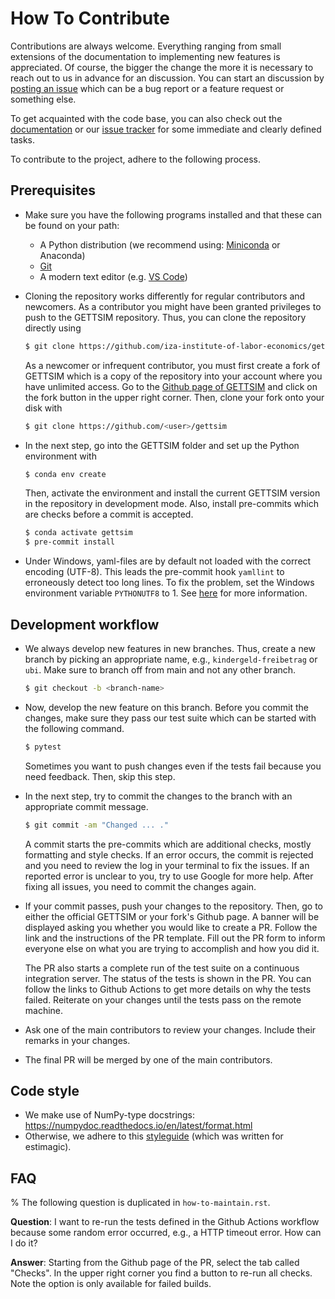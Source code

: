 # How To Contribute

Contributions are always welcome. Everything ranging from small extensions of the
documentation to implementing new features is appreciated. Of course, the bigger the
change the more it is necessary to reach out to us in advance for an discussion. You can
start an discussion by
[posting an issue](https://github.com/iza-institute-of-labor-economics/gettsim/issues/new/choose)
which can be a bug report or a feature request or something else.

To get acquainted with the code base, you can also check out the
[documentation](https://gettsim.readthedocs.io/en/latest/) or our
[issue tracker](https://github.com/iza-institute-of-labor-economics/gettsim/issues) for
some immediate and clearly defined tasks.

To contribute to the project, adhere to the following process.

## Prerequisites

- Make sure you have the following programs installed and that these can be found on
  your path:

  - A Python distribution (we recommend using:
    [Miniconda](https://docs.conda.io/en/latest/miniconda.html) or Anaconda)
  - [Git](https://git-scm.com/downloads)
  - A modern text editor (e.g. [VS Code](https://code.visualstudio.com/))

- Cloning the repository works differently for regular contributors and newcomers. As a
  contributor you might have been granted privileges to push to the GETTSIM repository.
  Thus, you can clone the repository directly using

  ```bash
  $ git clone https://github.com/iza-institute-of-labor-economics/gettsim
  ```

  As a newcomer or infrequent contributor, you must first create a fork of GETTSIM which
  is a copy of the repository into your account where you have unlimited access. Go to
  the
  [Github page of GETTSIM](https://github.com/iza-institute-of-labor-economics/gettsim)
  and click on the fork button in the upper right corner. Then, clone your fork onto
  your disk with

  ```bash
  $ git clone https://github.com/<user>/gettsim
  ```

- In the next step, go into the GETTSIM folder and set up the Python environment with

  ```bash
  $ conda env create
  ```

  Then, activate the environment and install the current GETTSIM version in the
  repository in development mode. Also, install pre-commits which are checks before a
  commit is accepted.

  ```bash
  $ conda activate gettsim
  $ pre-commit install
  ```

- Under Windows, yaml-files are by default not loaded with the correct encoding (UTF-8).
  This leads the pre-commit hook `yamllint` to erroneously detect too long lines. To fix
  the problem, set the Windows environment variable `PYTHONUTF8` to 1. See
  [here](https://dev.to/methane/python-use-utf-8-mode-on-windows-212i) for more
  information.

## Development workflow

- We always develop new features in new branches. Thus, create a new branch by picking
  an appropriate name, e.g., `kindergeld-freibetrag` or `ubi`. Make sure to branch off
  from main and not any other branch.

  ```bash
  $ git checkout -b <branch-name>
  ```

- Now, develop the new feature on this branch. Before you commit the changes, make sure
  they pass our test suite which can be started with the following command.

  ```bash
  $ pytest
  ```

  Sometimes you want to push changes even if the tests fail because you need feedback.
  Then, skip this step.

- In the next step, try to commit the changes to the branch with an appropriate commit
  message.

  ```bash
  $ git commit -am "Changed ... ."
  ```

  A commit starts the pre-commits which are additional checks, mostly formatting and
  style checks. If an error occurs, the commit is rejected and you need to review the
  log in your terminal to fix the issues. If an reported error is unclear to you, try to
  use Google for more help. After fixing all issues, you need to commit the changes
  again.

- If your commit passes, push your changes to the repository. Then, go to either the
  official GETTSIM or your fork's Github page. A banner will be displayed asking you
  whether you would like to create a PR. Follow the link and the instructions of the PR
  template. Fill out the PR form to inform everyone else on what you are trying to
  accomplish and how you did it.

  The PR also starts a complete run of the test suite on a continuous integration
  server. The status of the tests is shown in the PR. You can follow the links to Github
  Actions to get more details on why the tests failed. Reiterate on your changes until
  the tests pass on the remote machine.

- Ask one of the main contributors to review your changes. Include their remarks in your
  changes.

- The final PR will be merged by one of the main contributors.

## Code style

- We make use of NumPy-type docstrings:
  <https://numpydoc.readthedocs.io/en/latest/format.html>
- Otherwise, we adhere to this
  [styleguide](https://estimagic.readthedocs.io/en/latest/contributing/styleguide.html)
  (which was written for estimagic).

## FAQ

% The following question is duplicated in `how-to-maintain.rst`.

**Question**: I want to re-run the tests defined in the Github Actions workflow because
some random error occurred, e.g., a HTTP timeout error. How can I do it?

**Answer**: Starting from the Github page of the PR, select the tab called "Checks". In
the upper right corner you find a button to re-run all checks. Note the option is only
available for failed builds.
